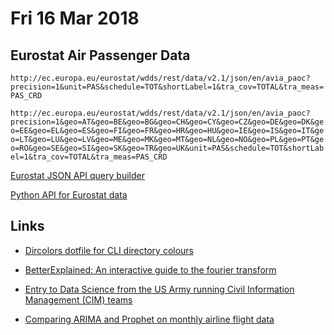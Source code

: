 # Fri 16 Mar 2018

## Eurostat Air Passenger Data

`http://ec.europa.eu/eurostat/wdds/rest/data/v2.1/json/en/avia_paoc?precision=1&unit=PAS&schedule=TOT&shortLabel=1&tra_cov=TOTAL&tra_meas=PAS_CRD`

`http://ec.europa.eu/eurostat/wdds/rest/data/v2.1/json/en/avia_paoc?precision=1&geo=AT&geo=BE&geo=BG&geo=CH&geo=CY&geo=CZ&geo=DE&geo=DK&geo=EE&geo=EL&geo=ES&geo=FI&geo=FR&geo=HR&geo=HU&geo=IE&geo=IS&geo=IT&geo=LT&geo=LU&geo=LV&geo=ME&geo=MK&geo=MT&geo=NL&geo=NO&geo=PL&geo=PT&geo=RO&geo=SE&geo=SI&geo=SK&geo=TR&geo=UK&unit=PAS&schedule=TOT&shortLabel=1&tra_cov=TOTAL&tra_meas=PAS_CRD`

[Eurostat JSON API query builder](http://ec.europa.eu/eurostat/web/json-and-unicode-web-services/getting-started/query-builder)

[Python API for Eurostat data](https://github.com/eurostat/pyrostat)

## Links

- [Dircolors dotfile for CLI directory colours](https://raw.githubusercontent.com/Knifa/dotfiles/master/dircolors)

- [BetterExplained: An interactive guide to the fourier transform](https://betterexplained.com/articles/an-interactive-guide-to-the-fourier-transform/)

- [Entry to Data Science from the US Army running Civil Information Management (CIM) teams](https://www.datacamp.com/community/blog/data-science-us-army)

- [Comparing ARIMA and Prophet on monthly airline flight data](https://blog.exploratory.io/is-prophet-better-than-arima-for-forecasting-time-series-fa9ae08a5851)

